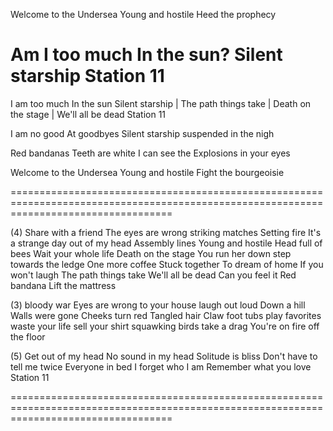 Welcome to the
Undersea
Young and hostile
Heed the prophecy

Am I too much
In the sun?
Silent starship
Station 11
========================================================================================================================================

I am too much
In the sun
Silent starship | The path things take | Death on the stage | We'll all be dead
Station 11

I am no good
At goodbyes
Silent starship
suspended in the nigh

Red bandanas
Teeth are white
I can see the
Explosions in your eyes

Welcome to the
Undersea
Young and hostile
Fight the bourgeoisie

========================================================================================================================================

(4)
Share with a friend
The eyes are wrong
striking matches
Setting fire
It's a strange day
out of my head
Assembly lines
Young and hostile
Head full of bees
Wait your whole life
Death on the stage
You run her down
step towards the ledge
One more coffee
Stuck together
To dream of home
If you won't laugh
The path things take
We'll all be dead
Can you feel it
Red bandana
Lift the mattress 

(3) 
bloody war
Eyes are wrong
to your house
laugh out loud
Down a hill
Walls were gone
Cheeks turn red
Tangled hair
Claw foot tubs
play favorites
waste your life
sell your shirt
squawking birds
take a drag
You're on fire
off the floor

(5)
Get out of my head
No sound in my head
Solitude is bliss
Don't have to tell me twice
Everyone in bed
I forget who I am
Remember what you love
Station 11

========================================================================================================================================